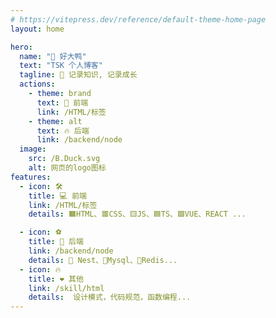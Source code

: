 ```yaml
---
# https://vitepress.dev/reference/default-theme-home-page
layout: home

hero:
  name: "🦆 好大鸭"
  text: "TSK 个人博客"
  tagline: 📓 记录知识, 记录成长
  actions:
    - theme: brand
      text: 🦌 前端
      link: /HTML/标签
    - theme: alt
      text: 🔥 后端
      link: /backend/node
  image:
    src: /B.Duck.svg
    alt: 网页的logo图标
features:
  - icon: 🛠️
    title: 💻 前端
    link: /HTML/标签
    details: 🟧HTML、🟥CSS、🟨JS、🟦TS、🟩VUE、REACT ...

  - icon: ⚽
    title: 💾 后端
    link: /backend/node
    details: 🚀 Nest、🐬Mysql、🥦Redis...
  - icon: 🔥
    title: ❤️ 其他
    link: /skill/html
    details:  设计模式，代码规范，函数编程...
---
```


<style>
:root {
  --vp-button-brand-hover-bg:#5672cd;
  --vp-custom-block-tip-text:#5672cd;
  --vp-c-green:#5672cd;
  --vp-c-green-lighter:#5672cd;
  --vp-button-brand-bg:#5672cd;
  --vp-home-hero-name-color: transparent;
  --vp-home-hero-name-background: -webkit-linear-gradient(120deg, #5672cd 30%, #ccc);
  --vp-home-hero-image-background-image: linear-gradient(to top, #fee023 30%, #ebe9e07d 50%);
  --vp-home-hero-image-filter: blur(60px);
}
</style>